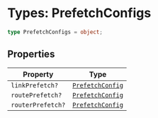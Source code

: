 # Types: PrefetchConfigs

```ts
type PrefetchConfigs = object;
```

## Properties

| Property | Type |
| ------ | ------ |
| <a id="linkprefetch"></a> `linkPrefetch?` | [`PrefetchConfig`](PrefetchConfig.md) |
| <a id="routeprefetch"></a> `routePrefetch?` | [`PrefetchConfig`](PrefetchConfig.md) |
| <a id="routerprefetch"></a> `routerPrefetch?` | [`PrefetchConfig`](PrefetchConfig.md) |
